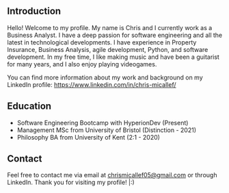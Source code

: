 ## Introduction

Hello! Welcome to my profile. My name is Chris and I currently work as a Business Analyst. I have a deep passion for software engineering and all the latest in technological developments. I have experience in Property Insurance, Business Analysis, agile development, Python, and software development. In my free time, I like making music and have been a guitarist for many years, and I also enjoy playing videogames.

You can find more information about my work and background on my LinkedIn profile:
https://www.linkedin.com/in/chris-micallef/

## Education
* Software Engineering Bootcamp with HyperionDev (Present)
* Management MSc from University of Bristol (Distinction - 2021)
* Philosophy BA from University of Kent (2:1 - 2020)

## Contact
Feel free to contact me via email at chrismicallef05@gmail.com or through LinkedIn. Thank you for visiting my profile! |:)
